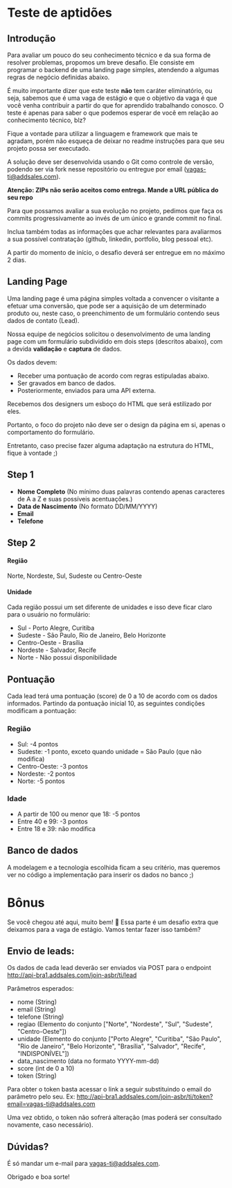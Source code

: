 # Teste de aptidões

## Introdução
Para avaliar um pouco do seu conhecimento técnico e da sua forma de resolver problemas, propomos um breve desafio.
Ele consiste em programar o backend de uma landing page simples, atendendo a algumas regras de negócio definidas abaixo.

É muito importante dizer que este teste **não** tem caráter eliminatório, ou seja, sabemos que é uma vaga de estágio e que o objetivo da vaga é que você venha contribuir a partir do que for aprendido trabalhando conosco. O teste é apenas para saber o que podemos esperar de você em relação ao conhecimento técnico, blz?

Fique a vontade para utilizar a linguagem e framework que mais te agradam, porém não esqueça de deixar no readme instruções para que seu projeto possa ser executado.

A solução deve ser desenvolvida usando o Git como controle de versão, podendo ser via fork nesse repositório ou entregue por email (vagas-ti@addsales.com). 

**Atenção: ZIPs não serão aceitos como entrega. Mande a URL pública do seu repo** 

Para que possamos avaliar a sua evolução no projeto, pedimos que faça os commits progressivamente ao invés de um único e grande commit no final.

Inclua também todas as informações que achar relevantes para avaliarmos a sua possível contratação (github, linkedin, portfolio, blog pessoal etc).

A partir do momento de início, o desafio deverá ser entregue em no máximo 2 dias. 

## Landing Page
Uma landing page é uma página simples voltada a convencer o visitante a efetuar uma conversão, que pode ser a aquisição de um determinado produto ou, neste caso, o preenchimento de um formulário contendo seus dados de contato (Lead).

Nossa equipe de negócios solicitou o desenvolvimento de uma landing page com um formulário subdividido em dois steps (descritos abaixo), com a devida **validação** e **captura** de dados.

Os dados devem:
- Receber uma pontuação de acordo com regras estipuladas abaixo.
- Ser gravados em banco de dados. 
- Posteriormente, enviados para uma API externa.

Recebemos dos designers um esboço do HTML que será estilizado por eles.

Portanto, o foco do projeto não deve ser o design da página em si, apenas o comportamento do formulário.

Entretanto, caso precise fazer alguma adaptação na estrutura do HTML, fique à vontade ;)

## Step 1
- **Nome Completo** (No mínimo duas palavras contendo apenas caracteres de A a Z e suas possíveis acentuações.)
- **Data de Nascimento** (No formato DD/MM/YYYY)
- **Email**
- **Telefone**

## Step 2
#### Região
Norte, Nordeste, Sul, Sudeste ou Centro-Oeste

#### Unidade
Cada região possui um set diferente de unidades e isso deve ficar claro para o usuário no formulário:

- Sul - Porto Alegre, Curitiba
- Sudeste - São Paulo, Rio de Janeiro, Belo Horizonte
- Centro-Oeste - Brasília
- Nordeste - Salvador, Recife
- Norte - Não possui disponibilidade

## Pontuação
Cada lead terá uma pontuação (score) de 0 a 10 de acordo com os dados informados.
Partindo da pontuação inicial 10, as seguintes condições modificam a pontuação:

### Região
- Sul: -4 pontos
- Sudeste: -1 ponto, exceto quando unidade = São Paulo (que não modifica)
- Centro-Oeste: -3 pontos
- Nordeste: -2 pontos
- Norte: -5 pontos

### Idade

- A partir de 100 ou menor que 18: -5 pontos
- Entre 40 e 99: -3 pontos
- Entre 18 e 39: não modifica

## Banco de dados
A modelagem e a tecnologia escolhida ficam a seu critério, mas queremos ver no código a implementação para inserir os dados no banco ;)

# Bônus 
Se você chegou até aqui, muito bem! 🎉 Essa parte é um desafio extra que deixamos para a vaga de estágio. Vamos tentar fazer isso também?


## Envio de leads:
Os dados de cada lead deverão ser enviados via POST para o endpoint http://api-bra1.addsales.com/join-asbr/ti/lead

Parâmetros esperados:

- nome (String)
- email (String)
- telefone (String)
- regiao (Elemento do conjunto ["Norte", "Nordeste", "Sul", "Sudeste", "Centro-Oeste"])
- unidade (Elemento do conjunto ["Porto Alegre", "Curitiba", "São Paulo", "Rio de Janeiro", "Belo Horizonte", "Brasília", "Salvador", "Recife", "INDISPONÍVEL"])
- data_nascimento (data no formato YYYY-mm-dd)
- score (int de 0 a 10)
- token (String)

Para obter o token basta acessar o link a seguir substituindo o email do parâmetro pelo seu. Ex: http://api-bra1.addsales.com/join-asbr/ti/token?email=vagas-ti@addsales.com

Uma vez obtido, o token não sofrerá alteração (mas poderá ser consultado novamente, caso necessário).

## Dúvidas?
É só mandar um e-mail para <vagas-ti@addsales.com>.

Obrigado e boa sorte!
